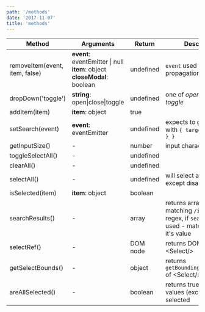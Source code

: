 ```yaml
---
path: '/methods'
date: '2017-11-07'
title: 'methods'
---
```


| Method                         | Arguments                                                                          | Return    | Description                                                                                                    |
| ------------------------------ | ---------------------------------------------------------------------------------- | --------- | -------------------------------------------------------------------------------------------------------------- |
| removeItem(event, item, false) | **event**: eventEmitter \| null <br/>**item**: object<br/> **closeModal**: boolean | undefined | `event` used to stop propagation                                                                               |
| dropDown('toggle')             | **string**: open\|close\|toggle                                                    | undefined | one of _open_, _close_ or _toggle_                                                                             |
| addItem(item)                  | **item**: object                                                                   | true      |                                                                                                                |
| setSearch(event)               | **event**: eventEmitter                                                            | undefined | expects to get `event` with `{ target: { value } }`                                                            |
| getInputSize()                 | -                                                                                  | number    | input character count                                                                                          |
| toggleSelectAll()              | -                                                                                  | undefined |                                                                                                                |
| clearAll()                     | -                                                                                  | undefined |                                                                                                                |
| selectAll()                    | -                                                                                  | undefined | will select all values except disabled                                                                         |
| isSelected(item)               | **item**: object                                                                   | boolean   |                                                                                                                |
| searchResults()                | -                                                                                  | array     | returns array of items matching `/item.label/i` regex, if `searchBy` prop is used - matches against it's value |
| selectRef()                    | -                                                                                  | DOM node  | returns DOM element of &lt;Select/&gt;                                                                         |
| getSelectBounds()              | -                                                                                  | object    | returns `getBoundingClientRect()` of &lt;Select/&gt;                                                           |
| areAllSelected()               | -                                                                                  | boolean   | returns true/false if all values (except disabled) selected                                                    |
